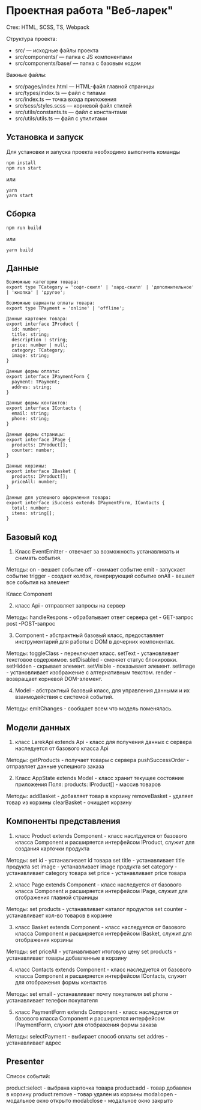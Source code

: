 # Проектная работа "Веб-ларек"

Стек: HTML, SCSS, TS, Webpack

Структура проекта:
- src/ — исходные файлы проекта
- src/components/ — папка с JS компонентами
- src/components/base/ — папка с базовым кодом

Важные файлы:
- src/pages/index.html — HTML-файл главной страницы
- src/types/index.ts — файл с типами
- src/index.ts — точка входа приложения
- src/scss/styles.scss — корневой файл стилей
- src/utils/constants.ts — файл с константами
- src/utils/utils.ts — файл с утилитами

## Установка и запуск
Для установки и запуска проекта необходимо выполнить команды

```
npm install
npm run start
```

или

```
yarn
yarn start
```
## Сборка

```
npm run build
```

или

```
yarn build
```
## Данные

```
Возможные категории товара:
export type TCategory = 'софт-скилл' | 'хард-скилл' | 'дополнительное' | 'кнопка' | 'другое';

Возможные варианты оплаты товара:
export type TPayment = 'online' | 'offline';

Данные карточек товара:
export interface IProduct {
  id: number;
  title: string; 
  description : string; 
  price: number | null; 
  category: TCategory;
  image: string; 
}

Данные формы оплаты:
export interface IPaymentForm {
  payment: TPayment; 
  addres: string;
}

Данные формы контактов:
export interface IContacts { 
  email: string;
  phone: string;
}

Данные формы страницы:
export interface IPage {
  products: IProduct[];
  counter: number;
}

Данные корзины:
export interface IBasket { 
  products: IProduct[];
  priceAll: number;
}

Данные для успешного оформления товара:
export interface iSuccess extends IPaymentForm, IContacts {
  total: number;
  items: string[];
}
```

## Базовый код
1) Класс EventEmitter - отвечает за возможность устанавливать и снимать события.

Методы: 
on - вешает событие
off - снимает событие
emit - запускает событие
trigger - создает колбэк, генерирующий событие
onAll - вешает все события на элемент

Класс Component 

2) класс Api - отправляет запросы на сервер

Методы: 
handleRespons - обрабатывает ответ сервера
get - GET-запрос
post -POST-запрос

3) Component<T> - абстрактный базовый класс, предоставляет инструментарий для работы с DOM в дочерних компонентах. 

Методы:
toggleClass - переключает класс.
setText - установливает текстовое содержимое.
setDisabled - сменяет статус блокировки.
setHidden - скрывает элемент.
setVisible - показывает элемент.
setImage - установливает изображение с алтернативным текстом.
render - возвращает корневой DOM-элемент.

4) Model<T> - абстрактный базовый класс, для управления данными и их взаимодействия с системой событий.

Методы:
emitChanges - cообщает всем что модель поменялась.

## Модели данных

1) класс LarekApi extends Api - класс для получения данных с сервера наследуется от базового класса Api

Методы:
getProducts - получает товары с сервера
pushSuccessOrder - отправляет данные успешного заказа

2) Класс AppState extends Model<T> - класс хранит текущее состояние приложения
Поля:
products: IProduct[] - массив товаров

Методы:
addBasket - добавляет товар в корзину
removeBasket - удаляет товар из корзины
clearBasket - очищает корзину


## Компоненты представления
1) класс Product extends Component<IProduct> - класс наслtдуется от базового класса Component<T> и расширяется интерфейсом IProduct, служит для создания карточки продукта

Методы:
set id - устанавливает id товара
set title - устанавливает title продукта
set image - устанавливает image продукта
set category - устанавливает category товара
set price - устанавливает price товара

2) класс Page extends Component<IPage> - класс наследуется от базового класса Component<T> и расширяется интерфейсом IPage, служит для отображения главной страницы

Методы:
set products - устанавливает каталог продуктов
set counter - устанавливает кол-во товаров в корзине

3) класс Basket extends Component<IBasket> - класс наследуется от базового класса Component<T> и расширяется интерфейсом IBasket, служит для отображения корзины

Методы:
set priceAll - устанавливает итоговую цену
set products - устанавливает товары добавленные в корзину

4) класс Contacts extends Component<IContacts> - класс наследуется от базового класса Component<T> и расширяется интерфейсом IContacts, служит для отображения формы контактов

Методы:
set email - устанавливает почту покупателя
set phone - устанавливает телефон покупателя

5) класс PaymentForm extends Component<IPaymentForm> - класс наследуется от базового класса Component<T> и расширяется интерфейсом IPaymentForm, служит для отображения формы заказа

Методы:
selectPayment - выбирает способ оплаты
set addres - устанавливает адрес

## Presenter

Список событий:

product:select - выбрана карточка товара
product:add - товар добавлен в корзину
product:remove - товар удален из корзины
modal:open - модальное окно открыто
modal:close - модальное окно закрыто

